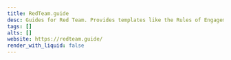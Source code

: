 ```yaml
---
title: RedTeam.guide
desc: Guides for Red Team. Provides templates like the Rules of Engagement.
tags: []
alts: []
website: https://redteam.guide/
render_with_liquid: false
---
```

